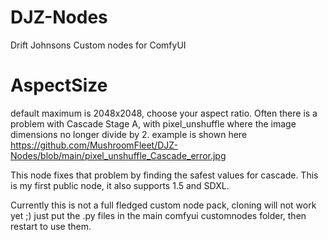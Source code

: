 # DJZ-Nodes
Drift Johnsons Custom nodes for ComfyUI


# AspectSize
default maximum is 2048x2048, choose your aspect ratio.
Often there is a problem with Cascade Stage A, with pixel_unshuffle where the image dimensions no longer divide by 2.
example is shown here https://github.com/MushroomFleet/DJZ-Nodes/blob/main/pixel_unshuffle_Cascade_error.jpg

This node fixes that problem by finding the safest values for cascade.
This is my first public node, it also supports 1.5 and SDXL.

Currently this is not a full fledged custom node pack, cloning will not work yet ;)
just put the .py files in the main comfyui customnodes folder, then restart to use them.
